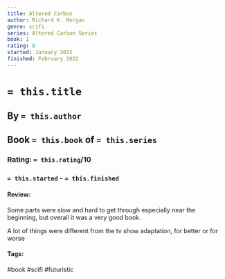 ```yaml
---
title: Altered Carbon
author: Richard K. Morgan
genre: scifi
series: Altered Carbon Series
book: 1
rating: 8
started: January 2022
finished: February 2022
---
```

# `= this.title`
## By `= this.author`
## Book `= this.book` of `= this.series`
### Rating: `= this.rating`/10
### `= this.started` - `= this.finished`

#### Review:
Some parts were slow and hard to get through especially near the beginning,
but overall it was a very good book.

A lot of things were different from the tv show adaptation, for better or for worse

#### Tags:
#book #scifi #futuristic